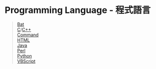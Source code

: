 # Programming Language - 程式語言
> [Bat](Bat)  
> [C](C)/[C++](C++)  
> [Command](Command)  
> [HTML](HTML)  
> [Java](Java)  
> [Perl](Perl)  
> [Python](Python)  
> [VBScript](VBScript)  

